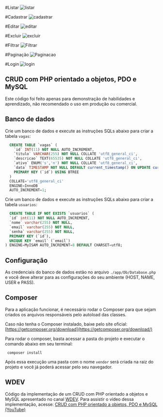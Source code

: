 #Listar
![listar](https://user-images.githubusercontent.com/87495655/154093442-0baf2635-1c8c-4f06-b3ac-51062653c1ab.png)

#Cadastrar
![cadastrar](https://user-images.githubusercontent.com/87495655/154093974-ecb0de7c-d784-4327-9da5-c8aa036437c5.png)

#Editar
![editar](https://user-images.githubusercontent.com/87495655/154094069-6eb228e3-fadf-40e8-ac8e-3ff63f73b444.png)

#Excluir
![excluir](https://user-images.githubusercontent.com/87495655/154094161-af514097-93dc-4f3b-a5e6-0cd033eacfa5.png)

#Filtrar
![Filtrar](https://user-images.githubusercontent.com/87495655/154137643-68073f63-4ba3-4217-adaf-42bb8dc715d1.png)

#Paginação
![Paginacao](https://user-images.githubusercontent.com/87495655/154316187-94450613-8933-4547-9bc5-a120cde132b8.png)

#Login
![login](https://user-images.githubusercontent.com/87495655/154959999-bfd851c1-6143-4197-b5f3-f897a5361ced.png)








## CRUD com PHP orientado a objetos, PDO e MySQL
Este código foi feito apenas para demonstração de habilidades e aprendizado, não recomendado o uso em produção ou comercial. 

## Banco de dados
Crie um banco de dados e execute as instruções SQLs abaixo para criar a tabela `vagas`:
```sql
  CREATE TABLE `vagas` (
  	`id` INT(11) NOT NULL AUTO_INCREMENT,
  	`titulo` VARCHAR(255) NOT NULL COLLATE 'utf8_general_ci',
  	`descricao` TEXT(65535) NOT NULL COLLATE 'utf8_general_ci',
  	`ativo` ENUM('s','n') NOT NULL COLLATE 'utf8_general_ci',
  	`data` TIMESTAMP NOT NULL DEFAULT current_timestamp() ON UPDATE current_timestamp(),
  	PRIMARY KEY (`id`) USING BTREE
  )
  COLLATE='utf8_general_ci'
  ENGINE=InnoDB
  AUTO_INCREMENT=1;
```

Crie um banco de dados e execute as instruções SQLs abaixo para criar a tabela `usuarios`:
```sql
  CREATE TABLE IF NOT EXISTS `usuarios` (
  `id` int(11) NOT NULL AUTO_INCREMENT,
  `nome` varchar(255) NOT NULL,
  `email` varchar(255) NOT NULL,
  `senha` varchar(255) NOT NULL,
  PRIMARY KEY (`id`),
  UNIQUE KEY `email` (`email`)
) ENGINE=MyISAM AUTO_INCREMENT=8 DEFAULT CHARSET=utf8;
```

## Configuração
As credenciais do banco de dados estão no arquivo `./app/Db/Database.php` e você deve alterar para as configurações do seu ambiente (HOST, NAME, USER e PASS).

## Composer
Para a aplicação funcionar, é necessário rodar o Composer para que sejam criados os arquivos responsáveis pelo autoload das classes.

Caso não tenha o Composer instalado, baixe pelo site oficial: [https://getcomposer.org/download](https://getcomposer.org/download/)

Para rodar o composer, basta acessar a pasta do projeto e executar o comando abaixo em seu terminal:
```shell
 composer install
```

Após essa execução uma pasta com o nome `vendor` será criada na raiz do projeto e você já poderá acessar pelo seu navegador.

## WDEV
Código da implementação de um CRUD com PHP orientado a objetos e MySQL apresentado no canal [WDEV](http://wstore.io/wdev).
Para assistir o vídeo dessa implementação, acesse: [CRUD com PHP orientado a objetos, PDO e MySQL (YouTube)](https://www.youtube.com/watch?v=uG64BgrlX7o)

